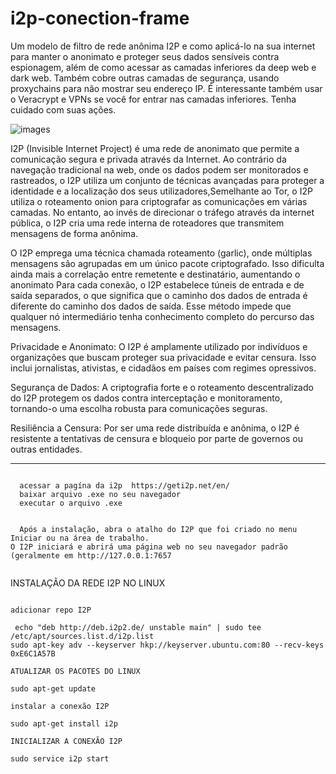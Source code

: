 # i2p-conection-frame
Um modelo de filtro de rede anônima I2P e como aplicá-lo na sua internet para manter o anonimato e proteger seus dados sensíveis contra espionagem, além de como acessar as camadas inferiores da deep web e dark web. Também cobre outras camadas de segurança, usando proxychains para não mostrar seu endereço IP. É interessante também usar o Veracrypt e VPNs se você for entrar nas camadas inferiores. Tenha cuidado com suas ações.

![images](https://github.com/thaleshodan/i2p-conection-frame/assets/173853965/c6d3e8b3-2928-4ba7-b0c9-9d09bb53abec)

I2P (Invisible Internet Project) é uma rede de anonimato que permite a comunicação segura e privada através da Internet. Ao contrário da navegação tradicional na web, onde os dados podem ser monitorados e rastreados, o I2P utiliza um conjunto de técnicas avançadas para proteger a identidade e a localização dos seus utilizadores,Semelhante ao Tor, o I2P utiliza o roteamento onion  para criptografar as comunicações em várias camadas. No entanto, ao invés de direcionar o tráfego através da internet pública, o I2P cria uma rede interna de roteadores que transmitem mensagens de forma anônima.

O I2P emprega uma técnica chamada roteamento (garlic), onde múltiplas mensagens são agrupadas em um único pacote criptografado. Isso dificulta ainda mais a correlação entre remetente e destinatário, aumentando o anonimato Para cada conexão, o I2P estabelece túneis de entrada e de saída separados, o que significa que o caminho dos dados de entrada é diferente do caminho dos dados de saída. Esse método impede que qualquer nó intermediário tenha conhecimento completo do percurso das mensagens. 

Privacidade e Anonimato: O I2P é amplamente utilizado por indivíduos e organizações que buscam proteger sua privacidade e evitar censura. Isso inclui jornalistas, ativistas, e cidadãos em países com regimes opressivos.

Segurança de Dados: A criptografia forte e o roteamento descentralizado do I2P protegem os dados contra interceptação e monitoramento, tornando-o uma escolha robusta para comunicações seguras.

Resiliência a Censura: Por ser uma rede distribuída e anônima, o I2P é resistente a tentativas de censura e bloqueio por parte de governos ou outras entidades.

-------------------------------------------------------------------------------------------------------------------------------




``` INSTALAÇÃO DA I2P NO WINDOWS

  acessar a pagína da i2p  https://geti2p.net/en/
  baixar arquivo .exe no seu navegador
  executar o arquivo .exe

```

```CONFIGURAÇÃO DA REDE I2P NO WINDOWS

  Após a instalação, abra o atalho do I2P que foi criado no menu Iniciar ou na área de trabalho.
O I2P iniciará e abrirá uma página web no seu navegador padrão (geralmente em http://127.0.0.1:7657


```


   INSTALAÇÃO DA REDE I2P NO LINUX 
```

adicionar repo I2P

 echo "deb http://deb.i2p2.de/ unstable main" | sudo tee /etc/apt/sources.list.d/i2p.list
sudo apt-key adv --keyserver hkp://keyserver.ubuntu.com:80 --recv-keys 0xE6C1A57B

ATUALIZAR OS PACOTES DO LINUX

sudo apt-get update

instalar a conexão I2P

sudo apt-get install i2p

INICIALIZAR A CONEXÃO I2P

sudo service i2p start


